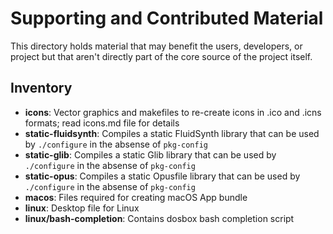 # Supporting and Contributed Material

This directory holds material that may benefit the users, developers, or
project but that aren't directly part of the core source of the project
itself.

## Inventory

- **icons**: Vector graphics and makefiles to re-create icons in .ico
  and .icns formats; read icons.md file for details
- **static-fluidsynth**: Compiles a static FluidSynth library that can
  be used by `./configure` in the absense of `pkg-config`
- **static-glib**: Compiles a static Glib library that can be used by
 `./configure` in the absense of `pkg-config`
- **static-opus**: Compiles a static Opusfile library that can be used
  by `./configure` in the absense of `pkg-config`
- **macos**: Files required for creating macOS App bundle
- **linux**: Desktop file for Linux
- **linux/bash-completion**: Contains dosbox bash completion script

